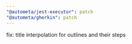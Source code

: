 ```yaml
---
"@autometa/jest-executor": patch
"@autometa/gherkin": patch
---
```


fix: title interpolation for outlines and their steps
